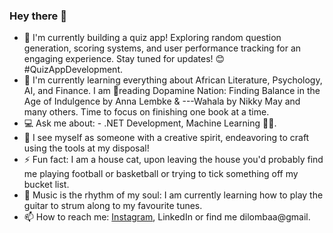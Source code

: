 ### Hey there 👋

- 🚀 I'm currently building a quiz app! Exploring random question generation, scoring systems, and user performance tracking for an engaging experience. Stay tuned for updates! 😊 #QuizAppDevelopment.
- 🧠 I'm currently learning everything about African Literature, Psychology, AI, and Finance. I am 📖reading Dopamine Nation: Finding Balance in the Age of Indulgence by Anna Lembke & ---Wahala by Nikky May and many others. Time to focus on finishing one book at a time.
- 💻 Ask me about: - .NET Development, Machine Learning 🚀😄.
- 🎨 I see myself as someone with a creative spirit, endeavoring to craft using the tools at my disposal!
- ⚡ Fun fact: I am a house cat, upon leaving the house you'd probably find me playing football or basketball or trying to tick something off my bucket list.
- 🎸 Music is the rhythm of my soul: I am currently learning how to play the guitar to strum along to my favourite tunes.
- 📫 How to reach me: [Instagram](https://www.instagram.com/aristote_db/), LinkedIn or find me dilombaa@gmail.
  
<!--
** Aristote02/AristoteDilomba** is a ✨_special_✨ repository because its 'README.md' (this file) appears on your GitHub profile.
-🔭 I’m currently working on ...
-🌱 I’m currently learning ...
-💬 Ask me about ...
-🎨I define myself as a ...
-⚡ Fun fact: ...
-🎸 Music is ...
-->

